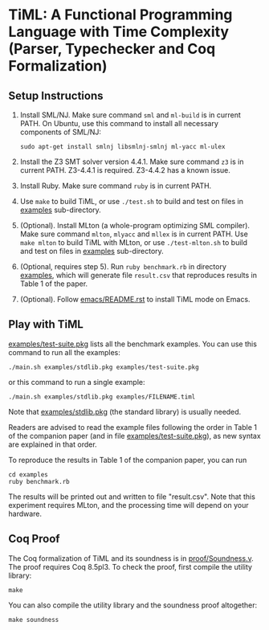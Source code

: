 TiML: A Functional Programming Language with Time Complexity (Parser, Typechecker and Coq Formalization)
===========================================

Setup Instructions
-----------------------

1. Install SML/NJ. Make sure command `sml` and `ml-build` is in current PATH.
   On Ubuntu, use this command to install all necessary components of SML/NJ:
       
   ```
   sudo apt-get install smlnj libsmlnj-smlnj ml-yacc ml-ulex
   ```

2. Install the Z3 SMT solver version 4.4.1. Make sure command `z3` is in current PATH. Z3-4.4.1 is required. Z3-4.4.2 has a known issue.

3. Install Ruby. Make sure command `ruby` is in current PATH.

4. Use `make` to build TiML, or use `./test.sh` to build and test on files in [examples](examples) sub-directory.

5. (Optional). Install MLton (a whole-program optimizing SML compiler). Make sure command `mlton`, `mlyacc` and `mllex` is in current PATH. Use `make mlton` to build TiML with MLton, or use `./test-mlton.sh` to build and test on files in [examples](examples) sub-directory.

6. (Optional, requires step 5). Run `ruby benchmark.rb` in directory [examples](examples), which will generate file `result.csv` that reproduces results in Table 1 of the paper.

7. (Optional). Follow [emacs/README.rst](emacs/README.rst) to install TiML mode on Emacs.

Play with TiML
----------------------------------

[examples/test-suite.pkg](examples/test-suite.pkg) lists all the benchmark examples. You can use this command to run all the examples:

  ```
  ./main.sh examples/stdlib.pkg examples/test-suite.pkg
  ```

or this command to run a single example:

  ```
  ./main.sh examples/stdlib.pkg examples/FILENAME.timl
  ```

Note that [examples/stdlib.pkg](examples/stdlib.pkg) (the standard library) is usually needed.

Readers are advised to read the example files following the order in Table 1 of the companion paper (and in file [examples/test-suite.pkg](examples/test-suite.pkg)), as new syntax are explained in that order.

To reproduce the results in Table 1 of the companion paper, you can run

  ```
  cd examples
  ruby benchmark.rb
  ```

The results will be printed out and written to file "result.csv". Note that this experiment requires MLton, and the processing time will depend on your hardware.

Coq Proof
----------------------------------

The Coq formalization of TiML and its soundness is in [proof/Soundness.v](proof/Soundness.v). The proof requires Coq 8.5pl3. To check the proof, first compile the utility library:

  ```
  make
  ```

You can also compile the utility library and the soundness proof altogether:

  ```
  make soundness
  ```
